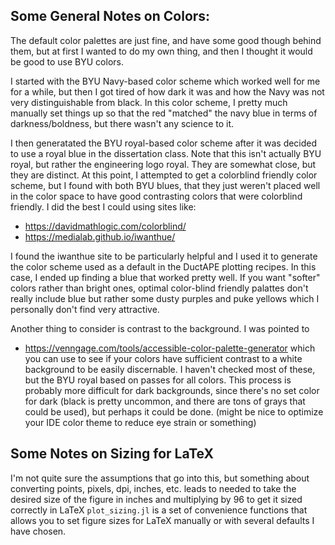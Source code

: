 ## Some General Notes on Colors:

The default color palettes are just fine, and have some good though behind them, but at first I wanted to do my own thing, and then I thought it would be good to use BYU colors.

I started with the BYU Navy-based color scheme which worked well for me for a while, but then I got tired of how dark it was and how the Navy was not very distinguishable from black. In this color scheme, I pretty much manually set things up so that the red "matched" the navy blue in terms of darkness/boldness, but there wasn't any science to it.

I then generatated the BYU royal-based color scheme after it was decided to use a royal blue in the dissertation class.  Note that this isn't actually BYU royal, but rather the engineering logo royal.  They are somewhat close, but they are distinct.
At this point, I attempted to get a colorblind friendly color scheme, but I found with both BYU blues, that they just weren't placed well in the color space to have good contrasting colors that were colorblind friendly.  I did the best I could using sites like:
- https://davidmathlogic.com/colorblind/
- https://medialab.github.io/iwanthue/

I found the iwanthue site to be particularly helpful and I used it to generate the color scheme used as a default in the DuctAPE plotting recipes. In this case, I ended up finding a blue that worked pretty well.
If you want "softer" colors rather than bright ones, optimal color-blind friendly palattes don't really include blue but rather some dusty purples and puke yellows which I personally don't find very attractive.

Another thing to consider is contrast to the background.  I was pointed to
- https://venngage.com/tools/accessible-color-palette-generator
which you can use to see if your colors have sufficient contrast to a white background to be easily discernable.  I haven't checked most of these, but the BYU royal based on passes for all colors.
This process is probably more difficult for dark backgrounds, since there's no set color for dark (black is pretty uncommon, and there are tons of grays that could be used), but perhaps it could be done. (might be nice to optimize your IDE color theme to reduce eye strain or something)

## Some Notes on Sizing for LaTeX

I'm not quite sure the assumptions that go into this, but something about converting points, pixels, dpi, inches, etc. leads to needed to take the desired size of the figure in inches and multiplying by 96 to get it sized correctly in LaTeX
`plot_sizing.jl` is a set of convenience functions that allows you to set figure sizes for LaTeX manually or with several defaults I have chosen.


